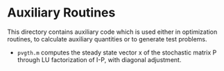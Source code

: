 # Auxiliary Routines

This directory contains auxiliary code which is used either in optimization routines, to calculate auxiliary quantities or to generate test problems.

- `pvgth.m` computes the steady state vector x of the stochastic matrix P through LU factorization of I-P, with diagonal adjustment.
